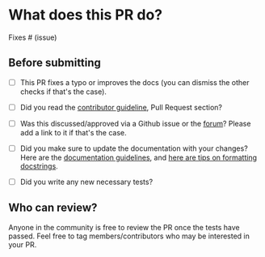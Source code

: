 # What does this PR do?

<!--
Congratulations! You've made it this far! You're not quite done yet though.

Once merged, your PR is going to appear in the release notes with the title you set, so make sure it's a great title that fully reflects the extent of your awesome contribution.

Then, please replace this with a description of the change and which issue is fixed (if applicable). Please also include relevant motivation and context. List any dependencies (if any) that are required for this change.

Once you're done, someone will review your PR shortly (see the section "Who can review?" below to tag some potential reviewers). They may suggest changes to make the code even better. If no one reviewed your PR after a week has passed, don't hesitate to post a new comment @-mentioning the same persons---sometimes notifications get lost.
-->

<!-- Remove if not applicable -->

Fixes # (issue)


## Before submitting
- [ ] This PR fixes a typo or improves the docs (you can dismiss the other checks if that's the case).
- [ ] Did you read the [contributor guideline](https://github.com/huggingface/transformers/blob/main/CONTRIBUTING.md#create-a-pull-request),
      Pull Request section?
- [ ] Was this discussed/approved via a Github issue or the [forum](https://discuss.huggingface.co/)? Please add a link
      to it if that's the case.
- [ ] Did you make sure to update the documentation with your changes? Here are the
      [documentation guidelines](https://github.com/huggingface/transformers/tree/main/docs), and
      [here are tips on formatting docstrings](https://github.com/huggingface/transformers/tree/main/docs#writing-source-documentation).
- [ ] Did you write any new necessary tests?


## Who can review?

Anyone in the community is free to review the PR once the tests have passed. Feel free to tag
members/contributors who may be interested in your PR.

<!-- Your PR will be replied to more quickly if you can figure out the right person to tag with @

 If you know how to use git blame, that is the easiest way, otherwise, here is a rough guide of **who to tag**.
 Please tag fewer than 3 people.

Models:

- text models: @ArthurZucker and @younesbelkada
- vision models: @amyeroberts
- speech models: @sanchit-gandhi
- graph models: @clefourrier

Library:

- flax: @sanchit-gandhi
- generate: @zucchini-nlp (visual-language models) or @gante (all others)
- pipelines: @Narsil
- tensorflow: @gante and @Rocketknight1
- tokenizers: @ArthurZucker
- trainer: @muellerzr and @SunMarc

Integrations:

- deepspeed: HF Trainer/Accelerate: @muellerzr
- ray/raytune: @richardliaw, @amogkam
- Big Model Inference: @SunMarc
- quantization (bitsandbytes, autogpt): @SunMarc and @younesbelkada

Documentation: @stevhliu and @MKhalusova

HF projects:

- accelerate: [different repo](https://github.com/huggingface/accelerate)
- datasets: [different repo](https://github.com/huggingface/datasets)
- diffusers: [different repo](https://github.com/huggingface/diffusers)
- rust tokenizers: [different repo](https://github.com/huggingface/tokenizers)

Maintained examples (not research project or legacy):

- Flax: @sanchit-gandhi
- PyTorch: See Models above and tag the person corresponding to the modality of the example.
- TensorFlow: @Rocketknight1

 -->
